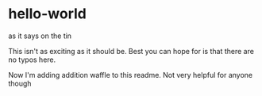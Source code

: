 # hello-world
as it says on the tin

This isn't as exciting as it should be.  Best you can hope for is that there are no typos here.

Now I'm adding addition waffle to this readme.  Not very helpful for anyone though
